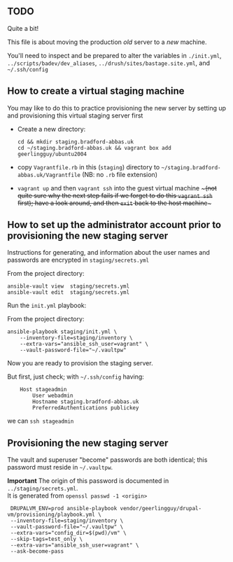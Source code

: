 
TODO
-----
Quite a bit!

This file is about moving the production *old* server to a *new* machine.

You'll need to inspect and be prepared to alter the variables in `./init.yml`, `../scripts/badev/dev_aliases`, `../drush/sites/bastage.site.yml`, and `~/.ssh/config`

How to create a virtual staging machine
---------------------------------------

You may like to do this to practice provisioning the new server by setting up and provisioning this virtual staging server first

 -  Create a new directory:  
 
    	cd && mkdir staging.bradford-abbas.uk
    	cd ~/staging.bradford-abbas.uk && vagrant box add geerlingguy/ubuntu2004

  - copy `Vagrantfile.rb` in this (`staging`) directory to `~/staging.bradford-abbas.uk/Vagrantfile` (NB: no `.rb` file extension)

  - `vagrant up` and then `vagrant ssh` into the guest virtual machine ~~~(not quite sure why the next step fails if we forget to do this `vagrant ssh` first); have a look around, and then `exit` back to the host machine~~~

  

How to set up the administrator account prior to provisioning the new staging server
-----------------------------------------------------------------------------

Instructions for generating, and information about the user names and passwords
are encrypted in `staging/secrets.yml`

From the project directory:

    ansible-vault view  staging/secrets.yml
    ansible-vault edit  staging/secrets.yml

Run the `init.yml` playbook:

From the project directory:

    ansible-playbook staging/init.yml \
        --inventory-file=staging/inventory \
        --extra-vars="ansible_ssh_user=vagrant" \
        --vault-password-file="~/.vaultpw"

 Now you are ready to provision the staging server.
 
 But first, just check; with `~/.ssh/config` having:

        Host stageadmin
            User webadmin
            Hostname staging.bradford-abbas.uk
            PreferredAuthentications publickey

we can `ssh stageadmin`

 Provisioning the new staging server
 ---------------

 The vault and superuser "become" passwords are both identical; this password must reside in `~/.vaultpw`.  
 
 **Important** The origin of this password is documented in `../staging/secrets.yml`.  
 It is generated from `openssl passwd -1 <origin>`

     DRUPALVM_ENV=prod ansible-playbook vendor/geerlingguy/drupal-vm/provisioning/playbook.yml \
     --inventory-file=staging/inventory \
     --vault-password-file="~/.vaultpw" \
     --extra-vars="config_dir=$(pwd)/vm" \
     --skip-tags=test_only \
     --extra-vars="ansible_ssh_user=vagrant" \
     --ask-become-pass




